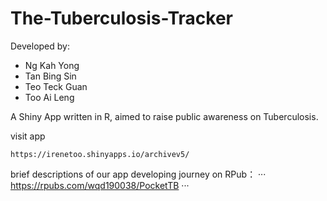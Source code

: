 # The-Tuberculosis-Tracker

Developed by: 

- Ng Kah Yong
- Tan Bing Sin
- Teo Teck Guan
- Too Ai Leng

A Shiny App written in R, aimed to raise public awareness on Tuberculosis.

visit app
```
https://irenetoo.shinyapps.io/archivev5/
```

brief descriptions of our app developing journey on RPub：
···
https://rpubs.com/wqd190038/PocketTB
···

